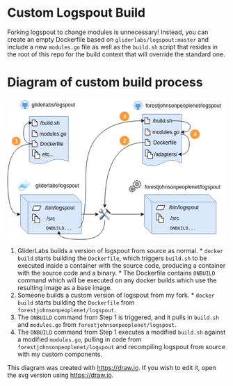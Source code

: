 # Custom Logspout Build

Forking logspout to change modules is unnecessary! Instead, you can create an
empty Dockerfile based on `gliderlabs/logspout:master` and include a new
`modules.go` file as well as the `build.sh` script that resides in the root of
this repo for the build context that will override the standard one.

# Diagram of custom build process

![build diagram](build.png)

  1. GliderLabs builds a version of logspout from source as normal.
    * `docker build` starts building the `Dockerfile`, which triggers `build.sh` to be executed inside a container with the source code, producing a container with the source code and a binary.
    * The Dockerfile contains `ONBUILD` command which will be executed on any docker builds which use the resulting image as a base image.
  2. Someone builds a custom version of logspout from my fork.
    * `docker build` starts building the `Dockerfile` from `forestjohnsonpeoplenet/logspout`.
  3. The `ONBUILD` command from Step 1 is triggered, and it pulls in `build.sh` and `modules.go` from `forestjohnsonpeoplenet/logspout`.
  4. The `ONBUILD` command from Step 1 executes a modified `build.sh` against a modified `modules.go`, pulling in code from `forestjohnsonpeoplenet/logspout` and recompiling logspout from source with my custom components.

This diagram was created with https://draw.io. If you wish to edit it, open the svg version using https://draw.io.
